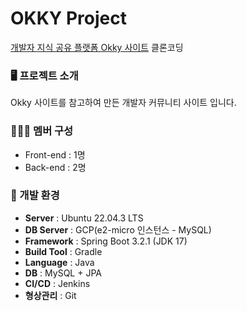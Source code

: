# OKKY Project
[개발자 지식 공유 플랫폼 Okky 사이트](https://okky.kr/) 클론코딩

### 🖥️ 프로젝트 소개
Okky 사이트를 참고하여 만든 개발자 커뮤니티 사이트 입니다.  

### 🧑‍🤝‍🧑 멤버 구성
- Front-end : 1명
- Back-end : 2명

### 🔧 개발 환경
* **Server** : Ubuntu 22.04.3 LTS
* **DB Server** : GCP(e2-micro 인스턴스 - MySQL)
* **Framework** : Spring Boot 3.2.1 (JDK 17)
* **Build Tool** : Gradle
* **Language** : Java
* **DB** : MySQL + JPA
* **CI/CD** : Jenkins
* **형상관리** : Git
